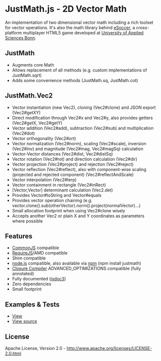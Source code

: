 JustMath.js - 2D Vector Math
============================
An implementation of two dimensional vector math including a rich toolset for vector operations. It's also the math
library behind [eSoccer](http://www.esoccer.me), a cross-platform multiplayer HTML5 game developed at [University of
Applied Sciences Bonn](http://www.h-brs.de).

JustMath
--------
* Augments core Math
* Allows replacement of all methods (e.g. custom implementations of JustMath.sqrt)
* Adds some convenience methods (JustMath.sq, JustMath.cot)

JustMath.Vec2
-------------
* Vector instantiation (new Vec2), cloning (Vec2#clone) and JSON export (Vec2#getXY)
* Direct modification through Vec2#x and Vec2#y, also provides getters (Vec2#getX, Vec2#getY)
* Vector addition (Vec2#add), subtraction (Vec2#sub) and multiplication (Vec2#dot)
* Vector orthogonality (Vec2#ort)
* Vector normalization (Vec2#norm), scaling (Vec2#scale), inversion (Vec2#inv) and magnitude (Vec2#mag, Vec2#magSq) calculation
* Vector-Vector distances (Vec2#dist, Vec2#distSq)
* Vector rotation (Vec2#rot) and direction calculation (Vec2#dir)
* Vector projection (Vec2#project) and rejection (Vec2#reject)
* Vector reflection (Vec2#reflect), also with component-wise scaling (projected and rejected component) (Vec2#reflectAndScale)
* Vector interpolation (Vec2#lerp)
* Vector containment in rectangle (Vec2#inRect)
* [Vector,Vector] determinant calculation (Vec2.det)
* Provides Vector#toString and Vector#equals
* Provides vector operation chaining (e.g. vector.clone().sub(otherVector).norm().project(normalVector)...)
* Small allocation footprint when using Vec2#clone wisely
* Accepts another Vec2 or plain X and Y coordinates as parameters where possible

Features
--------
* [CommonJS](http://www.commonjs.org/) compatible
* [RequireJS](http://requirejs.org/)/AMD compatible
* Shim compatible
* [node.js](http://nodejs.org) compatible, also available via [npm](https://npmjs.org/package/justmath) (npm install justmath)
* [Closure Compiler](https://developers.google.com/closure/compiler/) ADVANCED_OPTIMIZATIONS compatible (fully annotated)
* Fully documented ([jsdoc3](https://github.com/jsdoc3/jsdoc))
* Zero dependencies
* Small footprint

Examples & Tests
----------------
* [View](http://htmlpreview.github.com/?https://github.com/dcodeIO/JustMath.js/master/examples/Vec2.html)
* [View source](https://github.com/dcodeIO/JustMath.js/blob/master/examples/Vec2.html)

License
-------
Apache License, Version 2.0 - http://www.apache.org/licenses/LICENSE-2.0.html